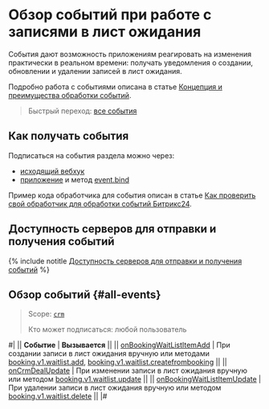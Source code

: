 # Обзор событий при работе с записями в лист ожидания

События дают возможность приложениям реагировать на изменения практически в реальном времени: получать уведомления о создании, обновлении и удалении записей в лист ожидания.

Подробно работа с событиями описана в статье [Концепция и преимущества обработки событий](../../../events/index.md).

> Быстрый переход: [все события](#all-events)

## Как получать события

Подписаться на события раздела можно через:

- [исходящий вебхук](../../../../local-integrations/local-webhooks.md)
- [приложение](../../../app-installation/index.md) и метод [event.bind](../../../events/event-bind.md)

Пример кода обработчика для события описан в статье [Как проверить свой обработчик для обработки событий Битрикс24](../../../events/test-handler.md).

## Доступность серверов для отправки и получения событий

{% include notitle [Доступность серверов для отправки и получения событий](../../../../_includes/events-index.md) %}

## Обзор событий {#all-events}

> Scope: [`crm`](../../../scopes/permissions.md)
>
> Кто может подписаться: любой пользователь

#|
|| **Событие** | **Вызывается** ||
|| [onBookingWaitListItemAdd](./on-booking-waitlistitem-add.md) | При создании записи в лист ожидания вручную или методами [booking.v1.waitlist.add](../booking-v1-waitlist-add.md), [booking.v1.waitlist.createfrombooking](../booking-v1-waitlist-createfrombooking.md) ||
|| [onCrmDealUpdate](./on-booking-waitlistitem-update.md) | При изменении записи в лист ожидания вручную или методом [booking.v1.waitlist.update](../booking-v1-waitlist-update.md) ||
|| [onBookingWaitListItemUpdate](./on-booking-waitlistitem-delete.md) | При удалении записи в лист ожидания вручную или методом [booking.v1.waitlist.delete](../booking-v1-waitlist-delete.md) ||
|#